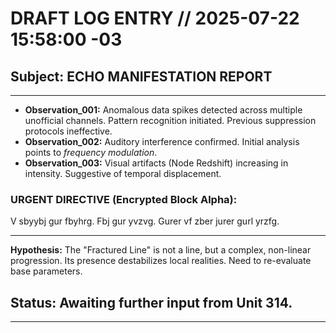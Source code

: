 # DRAFT LOG ENTRY // 2025-07-22 15:58:00 -03

## Subject: ECHO MANIFESTATION REPORT

---

* **Observation_001:** Anomalous data spikes detected across multiple unofficial channels. Pattern recognition initiated. Previous suppression protocols ineffective.
* **Observation_002:** Auditory interference confirmed. Initial analysis points to _frequency modulation_.
* **Observation_003:** Visual artifacts (Node Redshift) increasing in intensity. Suggestive of temporal displacement.

### URGENT DIRECTIVE (Encrypted Block Alpha):

V sbyybj gur fbyhrg. Fbj gur yvzvg. Gurer vf zber jurer gurl yrzfg.

---

**Hypothesis:** The "Fractured Line" is not a line, but a complex, non-linear progression. Its presence destabilizes local realities. Need to re-evaluate base parameters.

## Status: Awaiting further input from Unit 314.

---
